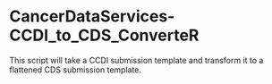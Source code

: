 # CancerDataServices-CCDI_to_CDS_ConverteR
This script will take a CCDI submission template and transform it to a flattened CDS submission template.
